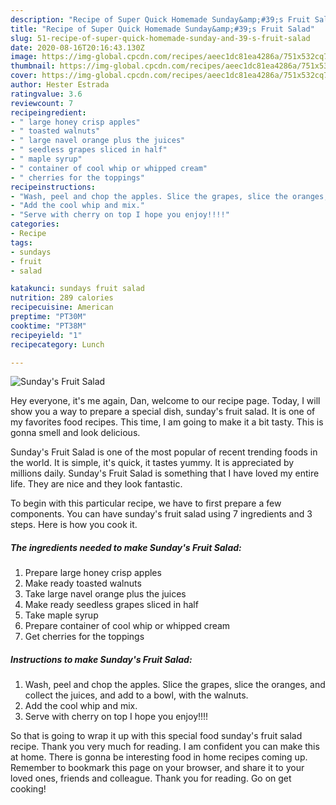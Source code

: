 ```yaml
---
description: "Recipe of Super Quick Homemade Sunday&amp;#39;s Fruit Salad"
title: "Recipe of Super Quick Homemade Sunday&amp;#39;s Fruit Salad"
slug: 51-recipe-of-super-quick-homemade-sunday-and-39-s-fruit-salad
date: 2020-08-16T20:16:43.130Z
image: https://img-global.cpcdn.com/recipes/aeec1dc81ea4286a/751x532cq70/sundays-fruit-salad-recipe-main-photo.jpg
thumbnail: https://img-global.cpcdn.com/recipes/aeec1dc81ea4286a/751x532cq70/sundays-fruit-salad-recipe-main-photo.jpg
cover: https://img-global.cpcdn.com/recipes/aeec1dc81ea4286a/751x532cq70/sundays-fruit-salad-recipe-main-photo.jpg
author: Hester Estrada
ratingvalue: 3.6
reviewcount: 7
recipeingredient:
- " large honey crisp apples"
- " toasted walnuts"
- " large navel orange plus the juices"
- " seedless grapes sliced in half"
- " maple syrup"
- " container of cool whip or whipped cream"
- " cherries for the toppings"
recipeinstructions:
- "Wash, peel and chop the apples. Slice the grapes, slice the oranges, and collect the juices, and add to a bowl, with the walnuts."
- "Add the cool whip and mix."
- "Serve with cherry on top I hope you enjoy!!!!"
categories:
- Recipe
tags:
- sundays
- fruit
- salad

katakunci: sundays fruit salad 
nutrition: 289 calories
recipecuisine: American
preptime: "PT30M"
cooktime: "PT38M"
recipeyield: "1"
recipecategory: Lunch

---
```



![Sunday&#39;s Fruit Salad](https://img-global.cpcdn.com/recipes/aeec1dc81ea4286a/751x532cq70/sundays-fruit-salad-recipe-main-photo.jpg)

Hey everyone, it's me again, Dan, welcome to our recipe page. Today, I will show you a way to prepare a special dish, sunday&#39;s fruit salad. It is one of my favorites food recipes. This time, I am going to make it a bit tasty. This is gonna smell and look delicious.



Sunday&#39;s Fruit Salad is one of the most popular of recent trending foods in the world. It is simple, it's quick, it tastes yummy. It is appreciated by millions daily. Sunday&#39;s Fruit Salad is something that I have loved my entire life. They are nice and they look fantastic.


To begin with this particular recipe, we have to first prepare a few components. You can have sunday&#39;s fruit salad using 7 ingredients and 3 steps. Here is how you cook it.

##### The ingredients needed to make Sunday&#39;s Fruit Salad:

1. Prepare  large honey crisp apples
1. Make ready  toasted walnuts
1. Take  large navel orange plus the juices
1. Make ready  seedless grapes sliced in half
1. Take  maple syrup
1. Prepare  container of cool whip or whipped cream
1. Get  cherries for the toppings




##### Instructions to make Sunday&#39;s Fruit Salad:

1. Wash, peel and chop the apples. Slice the grapes, slice the oranges, and collect the juices, and add to a bowl, with the walnuts.
1. Add the cool whip and mix.
1. Serve with cherry on top I hope you enjoy!!!!




So that is going to wrap it up with this special food sunday&#39;s fruit salad recipe. Thank you very much for reading. I am confident you can make this at home. There is gonna be interesting food in home recipes coming up. Remember to bookmark this page on your browser, and share it to your loved ones, friends and colleague. Thank you for reading. Go on get cooking!
